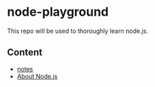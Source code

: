 # node-playground

This repo will be used to thoroughly learn node.js.

## Content

- [notes](./notes.md)
- [About Node.js](./aboutNode.md)

